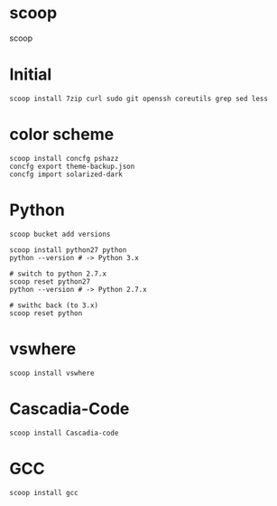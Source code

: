 # scoop
scoop

# Initial
```scoop
scoop install 7zip curl sudo git openssh coreutils grep sed less
```

# color scheme
```scoop
scoop install concfg pshazz
concfg export theme-backup.json
concfg import solarized-dark
```

# Python
```scoop
scoop bucket add versions

scoop install python27 python
python --version # -> Python 3.x

# switch to python 2.7.x
scoop reset python27
python --version # -> Python 2.7.x

# swithc back (to 3.x)
scoop reset python

```

# vswhere
```scoop
scoop install vswhere
```
# Cascadia-Code
```scoop
scoop install Cascadia-code
```

# GCC
```scoop
scoop install gcc
```
